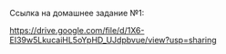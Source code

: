 Ссылка на домашнее задание №1:

https://drive.google.com/file/d/1X6-EI39w5LkucaiHL5oYpHD_UJdpbvue/view?usp=sharing
